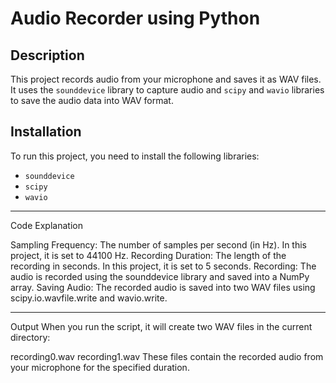 # Audio Recorder using Python

## Description
This project records audio from your microphone and saves it as WAV files. It uses the `sounddevice` library to capture audio and `scipy` and `wavio` libraries to save the audio data into WAV format.

## Installation
To run this project, you need to install the following libraries:
- `sounddevice`
- `scipy`
- `wavio`

-------------------------------------------
Code Explanation

Sampling Frequency: The number of samples per second (in Hz). In this project, it is set to 44100 Hz.
Recording Duration: The length of the recording in seconds. In this project, it is set to 5 seconds.
Recording: The audio is recorded using the sounddevice library and saved into a NumPy array.
Saving Audio: The recorded audio is saved into two WAV files using scipy.io.wavfile.write and wavio.write.

-----------------------------
Output
When you run the script, it will create two WAV files in the current directory:

recording0.wav
recording1.wav
These files contain the recorded audio from your microphone for the specified duration.
